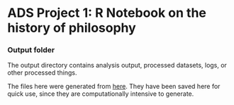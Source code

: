# ADS Project 1:  R Notebook on the history of philosophy

### Output folder

The output directory contains analysis output, processed datasets, logs, or other processed things.

The files here were generated from [here](../doc/The_Cold_war.Rmd). They have been saved here for quick use, since they are computationally intensive to generate.